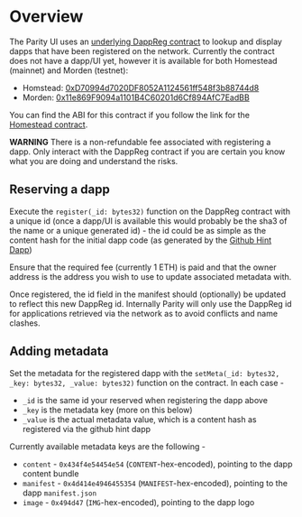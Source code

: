 # Overview

The Parity UI uses an [underlying DappReg contract](https://github.com/ethcore/contracts/blob/master/DappReg.sol) to lookup and display dapps that have been registered on the network. Currently the contract does not have a dapp/UI yet, however it is available for both Homestead (mainnet) and Morden (testnet):

* Homstead: [0xD70994d7020DF8052A1124561ff548f3b88744d8](https://etherscan.io/address/0xD70994d7020DF8052A1124561ff548f3b88744d8#code)
* Morden: [0x11e869F9094a1101B4C60201d6Cf894AfC7EadBB](https://testnet.etherscan.io/address/0x11e869F9094a1101B4C60201d6Cf894AfC7EadBB#code)

You can find the ABI for this contract if you follow the link for the [Homestead contract](https://etherscan.io/address/0xD70994d7020DF8052A1124561ff548f3b88744d8#code).

**WARNING** There is a non-refundable fee associated with registering a dapp. Only interact with the DappReg contract if you are certain you know what you are doing and understand the risks.

## Reserving a dapp

Execute the `register(_id: bytes32)` function on the DappReg contract with a unique id (once a dapp/UI is available this would probably be the sha3 of the name or a unique generated id) - the id could be as simple as the content hash for the initial dapp code (as generated by the [Github Hint Dapp](https://github.com/ethcore/parity/wiki/Parity-github-hint))

Ensure that the required fee (currently 1 ETH) is paid and that the owner address is the address you wish to use to update associated metadata with.

Once registered, the id field in the manifest should (optionally) be updated to reflect this new DappReg id. Internally Parity will only use the DappReg id for applications retrieved via the network as to avoid conflicts and name clashes.

## Adding metadata

Set the metadata for the registered dapp with the `setMeta(_id: bytes32, _key: bytes32, _value: bytes32)` function on the contract. In each case -

- `_id` is the same id your reserved when registering the dapp above
- `_key` is the metadata key (more on this below)
- `_value` is the actual metadata value, which is a content hash as registered via the github hint dapp

Currently available metadata keys are the following -

- `content` - `0x434f4e54454e54` (`CONTENT`-hex-encoded), pointing to the dapp content bundle
- `manifest` - `0x4d414e4946455354` (`MANIFEST`-hex-encoded), pointing to the dapp `manifest.json`
- `image` - `0x494d47` (`IMG`-hex-encoded), pointing to the dapp logo